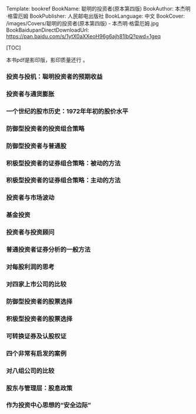 Template: bookref
BookName: 聪明的投资者(原本第四版)
BookAuthor: 本杰明·格雷厄姆
BookPublisher: 人民邮电出版社
BookLanguage: 中文
BookCover: /images/Covers/聪明的投资者(原本第四版) - 本杰明·格雷厄姆.jpg
BookBaidupanDirectDownloadUrl: https://pan.baidu.com/s/1ytX0aXXeoH96g6ajh81lbQ?pwd=1geq



[TOC]

本书pdf是影印版，影印质量还行 。



### 投资与投机：聪明投资者的预期收益
### 投资者与通货膨胀
### 一个世纪的股市历史：1972年年初的股价水平
### 防御型投资者的投资组合策略
### 防御型投资者与普通股
### 积极型投资者的证券组合策略：被动的方法
### 积极型投资者的证券组合策略：主动的方法
### 投资者与市场波动
### 基金投资
### 投资者与投资顾问
### 普通投资者证券分析的一般方法
### 对每股利润的思考
### 对四家上市公司的比较
### 防御型投资者的股票选择
### 积极型投资者的股票选择
### 可转换证券及认股权证
### 四个非常有启发的案例
### 对八组公司的比较
### 股东与管理层：股息政策
### 作为投资中心思想的“安全边际”